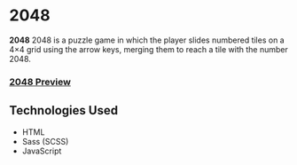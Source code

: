 # 2048

**2048** 2048 is a puzzle game in which the player slides numbered tiles on a 4×4 grid using the arrow keys, merging them to reach a tile with the number 2048.

### [2048 Preview](https://my-2048.pages.dev/)

## Technologies Used

- HTML
- Sass (SCSS)
- JavaScript
